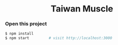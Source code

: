 <h1 align="center">Taiwan Muscle</h1>

### Open this project

```bash
$ npm install
$ npm start         # visit http://localhost:3000
```